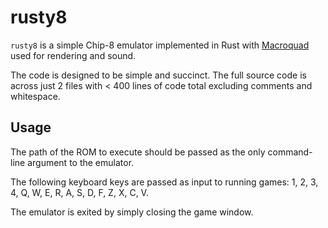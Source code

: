# rusty8

`rusty8` is a simple Chip-8 emulator implemented in Rust with [Macroquad](https://github.com/not-fl3/macroquad) used for rendering and sound.

The code is designed to be simple and succinct. The full source code is across just 2 files with < 400 lines of code total excluding comments and whitespace.

## Usage

The path of the ROM to execute should be passed as the only command-line argument to the emulator.

The following keyboard keys are passed as input to running games: 1, 2, 3, 4, Q, W, E, R, A, S, D, F, Z, X, C, V.

The emulator is exited by simply closing the game window.

